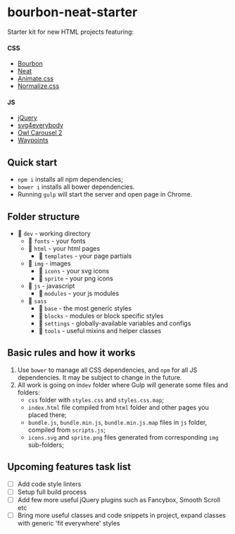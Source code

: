 # bourbon-neat-starter

Starter kit for new HTML projects featuring:
#### CSS
* [Bourbon](http://bourbon.io/docs/)
* [Neat](https://neat.bourbon.io/docs/latest/)
* [Animate.css](https://github.com/daneden/animate.css)
* [Normalize.css](https://github.com/necolas/normalize.css/)

#### JS
* [jQuery](http://api.jquery.com)
* [svg4everybody](https://www.npmjs.com/package/svg4everybody)
* [Owl Carousel 2](https://owlcarousel2.github.io/OwlCarousel2/docs/started-welcome.html)
* [Waypoints](http://imakewebthings.com/waypoints/guides/jquery-zepto/)

## Quick start

* `npm i` installs all npm dependencies;
* `bower i` installs all bower dependencies.
* Running `gulp` will start the server and open page in Chrome.

## Folder structure

* :open_file_folder: `dev` - working directory
    * :open_file_folder: `fonts` - your fonts
    * :open_file_folder: `html` - your html pages
        * :file_folder: `templates` - your page partials
    * :open_file_folder: `img` - images
        * :file_folder: `icons` - your svg icons
        * :file_folder: `sprite` - your png icons
    * :open_file_folder: `js` - javascript
        * :file_folder: `modules` - your js modules
    * :open_file_folder: `sass`
        * :file_folder: `base` - the most generic styles
        * :file_folder: `blocks` - modules or block specific styles
        * :file_folder: `settings` - globally-available variables and configs
        * :file_folder: `tools` - useful mixins and helper classes

## Basic rules and how it works

1. Use `bower` to manage all CSS dependencies, and `npm` for all JS dependencies. It may be subject to change in the future.
2. All work is going on in`dev` folder where Gulp will generate some files and folders:
    * `css` folder with `styles.css` and `styles.css.map`;
    * `index.html` file compiled from `html` folder and other pages you placed there;
    * `bundle.js`, `bundle.min.js`, `bundle.min.js.map` files in `js` folder, compiled from `scripts.js`;
    * `icons.svg` and `sprite.png` files generated from corresponding `img` sub-folders;

## Upcoming features task list

- [ ] Add code style linters
- [ ] Setup full build process
- [ ] Add few more useful jQuery plugins such as Fancybox, Smooth Scroll etc
- [ ] Bring more useful classes and code snippets in project, expand classes with generic 'fit everywhere' styles
